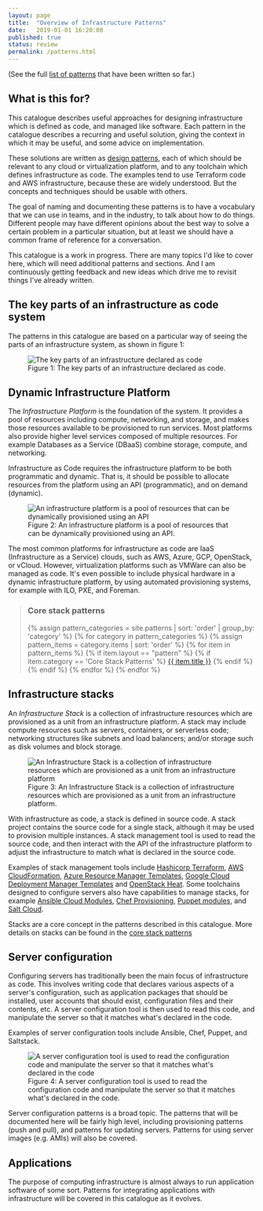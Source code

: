 ```yaml
---
layout: page
title:  "Overview of Infrastructure Patterns"
date:   2019-01-01 16:20:00
published: true
status: review
permalink: /patterns.html
---
```


(See the full [list of patterns](/patterns/list.html) that have been written so far.)


## What is this for?

This catalogue describes useful approaches for designing infrastructure which is defined as code, and managed like software. Each pattern in the catalogue describes a recurring and useful solution, giving the context in which it may be useful, and some advice on implementation.

These solutions are written as [design patterns](https://www.martinfowler.com/articles/writingPatterns.html), each of which should be relevant to any cloud or virtualization platform, and to any toolchain which defines infrastructure as code. The examples tend to use Terraform code and AWS infrastructure, because these are widely understood. But the concepts and techniques should be usable with others.

The goal of naming and documenting these patterns is to have a vocabulary that we can use in teams, and in the industry, to talk about how to do things. Different people may have different opinions about the best way to solve a certain problem in a particular situation, but at least we should have a common frame of reference for a conversation.

This catalogue is a work in progress. There are many topics I'd like to cover here, which will need additional patterns and sections. And I am continuously getting feedback and new ideas which drive me to revisit things I've already written.


## The key parts of an infrastructure as code system

The patterns in this catalogue are based on a particular way of seeing the parts of an infrastructure system, as shown in figure 1:


<figure>
  <img src="/patterns/images/stacks-and-servers.png" alt="The key parts of an infrastructure declared as code"/>
  <figcaption>Figure 1: The key parts of an infrastructure declared as code.</figcaption>
</figure>


## Dynamic Infrastructure Platform

The *Infrastructure Platform* is the foundation of the system. It provides a pool of resources including compute, networking, and storage, and makes those resources available to be provisioned to run services. Most platforms also provide higher level services composed of multiple resources. For example Databases as a Service (DBaaS) combine storage, compute, and networking.

Infrastructure as Code requires the infrastructure platform to be both programmatic and dynamic. That is, it should be possible to allocate resources from the platform using an API (programmatic), and on demand (dynamic).


<figure>
  <img src="/patterns/images/infrastructure-platform.png" alt="An infrastructure platform is a pool of resources that can be dynamically provisioned using an API"/>
  <figcaption>Figure 2: An infrastructure platform is a pool of resources that can be dynamically provisioned using an API.</figcaption>
</figure>


The most common platforms for infrastructure as code are IaaS (Infrastructure as a Service) clouds, such as AWS, Azure, GCP, OpenStack, or vCloud. However, virtualization platforms such as VMWare can also be managed as code. It's even possible to include physical hardware in a dynamic infrastructure platform, by using automated provisioning systems, for example with ILO, PXE, and Foreman.

> ### Core stack patterns
>
>{% assign pattern_categories = site.patterns | sort: 'order' | group_by: 'category' %}
>{% for category in pattern_categories %}
>  {% assign pattern_items = category.items | sort: 'order' %}
>  {% for item in pattern_items %}
>    {% if item.layout == "pattern" %}
>       {% if item.category == 'Core Stack Patterns' %}
> [{{ item.title }}]({{item.url}})
>       {% endif %}
>    {% endif %}
>  {% endfor %}
>{% endfor %}


## Infrastructure stacks

An *Infrastructure Stack* is a collection of infrastructure resources which are provisioned as a unit from an infrastructure platform. A stack may include compute resources such as servers, containers, or serverless code; networking structures like subnets and load balancers; and/or storage such as disk volumes and block storage. 


<figure>
  <img src="/patterns/images/stack.png" alt="An Infrastructure Stack is a collection of infrastructure resources which are provisioned as a unit from an infrastructure platform"/>
  <figcaption>Figure 3: An Infrastructure Stack is a collection of infrastructure resources which are provisioned as a unit from an infrastructure platform.</figcaption>
</figure>


With infrastructure as code, a stack is defined in source code. A stack project contains the source code for a single stack, although it may be used to provision multiple instances. A stack management tool is used to read the source code, and then interact with the API of the infrastructure platform to adjust the infrastructure to match what is declared in the source code.

Examples of stack management tools include [Hashicorp Terraform](https://www.terraform.io/), [AWS CloudFormation](https://aws.amazon.com/cloudformation/), [Azure Resource Manager Templates](https://docs.microsoft.com/en-us/azure/azure-resource-manager/resource-group-overview), [Google Cloud Deployment Manager Templates](https://cloud.google.com/deployment-manager/) and [OpenStack Heat](https://wiki.openstack.org/wiki/Heat). Some toolchains designed to configure servers also have capabilities to manage stacks, for example [Ansible Cloud Modules](https://www.ansible.com/integrations/cloud), [Chef Provisioning](https://docs.chef.io/provisioning.html), [Puppet modules](https://forge.puppet.com/puppetlabs/aws/readme), and [Salt Cloud](https://docs.saltstack.com/en/latest/topics/cloud/).

Stacks are a core concept in the patterns described in this catalogue. More details on stacks can be found in the [core stack patterns](/patterns/core-stack/)


## Server configuration

Configuring servers has traditionally been the main focus of infrastructure as code. This involves writing code that declares various aspects of a server's configuration, such as application packages that should be installed, user accounts that should exist, configuration files and their contents, etc. A server configuration tool is then used to read this code, and manipulate the server so that it matches what's declared in the code.

Examples of server configuration tools include Ansible, Chef, Puppet, and Saltstack.


<figure>
  <img src="/patterns/images/server.png" alt="A server configuration tool is used to read the configuration code and manipulate the server so that it matches what's declared in the code"/>
  <figcaption>Figure 4: A server configuration tool is used to read the configuration code and manipulate the server so that it matches what's declared in the code.</figcaption>
</figure>


Server configuration patterns is a broad topic. The patterns that will be documented here will be fairly high level, including provisioning patterns (push and pull), and patterns for updating servers. Patterns for using server images (e.g. AMIs) will also be covered.


## Applications

The purpose of computing infrastructure is almost always to run application software of some sort. Patterns for integrating applications with infrastructure will be covered in this catalogue as it evolves.



